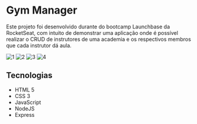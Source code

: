 # Gym Manager

Este projeto foi desenvolvido durante do bootcamp Launchbase da RocketSeat, com intuito de demonstrar uma aplicação onde é possível realizar o 
CRUD de instrutores de uma academia e os respectivos membros que cada instrutor dá aula.

![1](https://user-images.githubusercontent.com/60450451/74666254-f0bf8080-517f-11ea-903f-cc9926927e86.png)
![2](https://user-images.githubusercontent.com/60450451/74666257-f1f0ad80-517f-11ea-88a8-0d7271cc0389.png)
![3](https://user-images.githubusercontent.com/60450451/74666265-f5843480-517f-11ea-9db6-8b887573f1f4.png)
![4](https://user-images.githubusercontent.com/60450451/74666278-f9b05200-517f-11ea-8666-6cf42f96caab.png)


## Tecnologias

* HTML 5
* CSS 3
* JavaScript
* NodeJS
* Express
